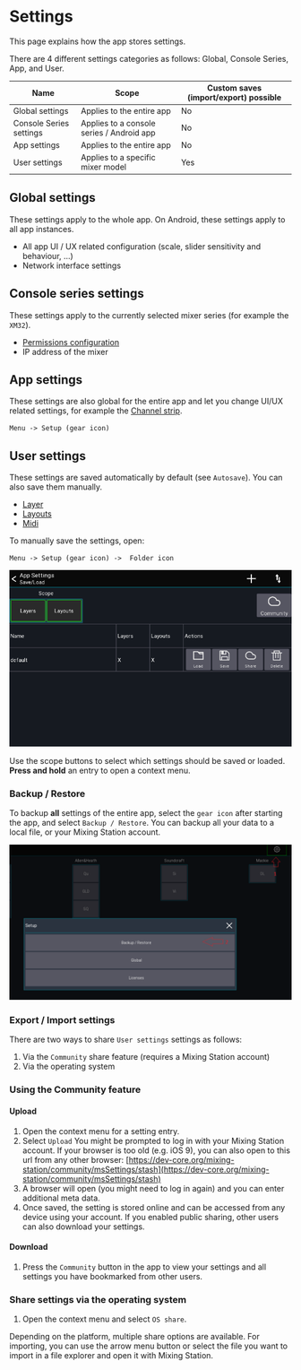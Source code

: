 # Settings
This page explains how the app stores settings.

There are 4 different settings categories as follows: Global, Console Series, App, and User.

| Name | Scope | Custom saves (import/export) possible |
| ---- | --- | --- |
| Global settings | Applies to the entire app | No |
| Console Series settings | Applies to a console series / Android app | No |
| App settings | Applies to the entire app | No |
| User settings | Applies to a specific mixer model | Yes |

## Global settings
These settings apply to the whole app. On Android, these settings apply to all app instances.

- All app UI / UX related configuration (scale, slider sensitivity and behaviour, ...)
- Network interface settings

## Console series settings
These settings apply to the currently selected mixer series (for example the `XM32`).

- [Permissions configuration](../getting-started.md#permissions)
- IP address of the mixer


## App settings
These settings are also global for the entire app and let you change UI/UX related settings, for example the [Channel strip](channel-strip.md).
```
Menu -> Setup (gear icon)
```


## User settings
These settings are saved automatically by default (see `Autosave`). You can also save them manually.

- [Layer](../layers.md)
- [Layouts](../custom-layouts.md)
- [Midi](../midi.md)

To manually save the settings, open:
```
Menu -> Setup (gear icon) ->  Folder icon
```


![Settings-Manager](../img/generated/settings-manager-screenshot.png)

Use the scope buttons to select which settings should be saved or loaded.
**Press and hold** an entry to open a context menu.

### Backup / Restore
To backup **all** settings of the entire app, select the `gear icon` after starting the app, and select `Backup / Restore`.
You can backup all your data to a local file, or your Mixing Station account.

![Backup-Restore](../img/settings/backup-restore.png)


### Export / Import settings
There are two ways to share `User settings` settings as follows:

1. Via the `Community` share feature (requires a Mixing Station account)
2. Via the operating system


### Using the Community feature
#### Upload
1. Open the context menu for a setting entry.
2. Select `Upload` You might be prompted to log in with your Mixing Station account.
 If your browser is too old (e.g. iOS 9), you can also open to this url from any other browser: 
 [https://dev-core.org/mixing-station/community/msSettings/stash](https://dev-core.org/mixing-station/community/msSettings/stash)
3. A browser will open (you might need to log in again) and you can enter additional meta data.
4. Once saved, the setting is stored online and can be accessed from any device using your account. If you enabled public sharing, other users can also download your settings.

#### Download
1. Press the `Community` button in the app to view your settings and all settings you have bookmarked from other users.



### Share settings via the operating system
1. Open the context menu and select `OS share`.

Depending on the platform, multiple share options are available.
For importing, you can use the arrow menu button or select the file you want to import in a file explorer and open it with Mixing Station.
